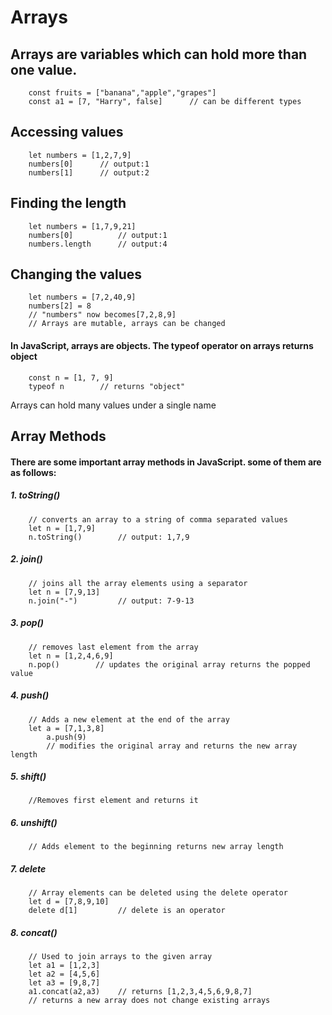 # Arrays
## Arrays are variables which can hold more than one value.
        const fruits = ["banana","apple","grapes"]
        const a1 = [7, "Harry", false]      // can be different types

## Accessing values
        let numbers = [1,2,7,9]
        numbers[0]      // output:1
        numbers[1]      // output:2

## Finding the length
        let numbers = [1,7,9,21]
        numbers[0]          // output:1
        numbers.length      // output:4

## Changing the values
        let numbers = [7,2,40,9]
        numbers[2] = 8      
        // "numbers" now becomes[7,2,8,9]
        // Arrays are mutable, arrays can be changed

#### In JavaScript, arrays are objects. The typeof operator on arrays returns object
        const n = [1, 7, 9]
        typeof n        // returns "object"

Arrays can hold many values under a single name

## Array Methods
#### There are some important array methods in JavaScript. some of them are as follows:
              

##### 1. toString()
        // converts an array to a string of comma separated values
        let n = [1,7,9]
        n.toString()        // output: 1,7,9


##### 2.  join()

        // joins all the array elements using a separator
        let n = [7,9,13]
        n.join("-")         // output: 7-9-13

##### 3.  pop()
        // removes last element from the array
        let n = [1,2,4,6,9]
        n.pop()        // updates the original array returns the popped value

##### 4.  push()       
        // Adds a new element at the end of the array
        let a = [7,1,3,8]
            a.push(9)
            // modifies the original array and returns the new array length

##### 5. shift()
        //Removes first element and returns it

##### 6. unshift()
        // Adds element to the beginning returns new array length

##### 7. delete
        // Array elements can be deleted using the delete operator
        let d = [7,8,9,10]
        delete d[1]         // delete is an operator

        
##### 8. concat()
        // Used to join arrays to the given array
        let a1 = [1,2,3]
        let a2 = [4,5,6]
        let a3 = [9,8,7]
        a1.concat(a2,a3)    // returns [1,2,3,4,5,6,9,8,7]
        // returns a new array does not change existing arrays



